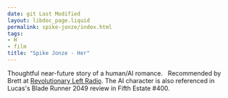 ```yaml
---
date: git Last Modified
layout: libdoc_page.liquid
permalink: spike-jonze/index.html
tags:
- H
- film
title: "Spike Jonze - Her"
---
```


Thoughtful near-future story of a human/AI romance.
  
 Recommended by Brett at <a href="http://revolutionaryleftradio.libsyn.com/interpreting-firefly-libertarianism-vs-anarchism-w-dr-james-rocha"> Revolutionary Left Radio</a>. The AI character is also referenced in Lucas's  Blade Runner 2049 review in Fifth Estate #400.